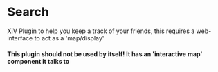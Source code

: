 # Search
XIV Plugin to help you keep a track of your friends, this requires a web-interface to act as a 'map/display'


#### This plugin should not be used by itself! It has an 'interactive map' component it talks to
